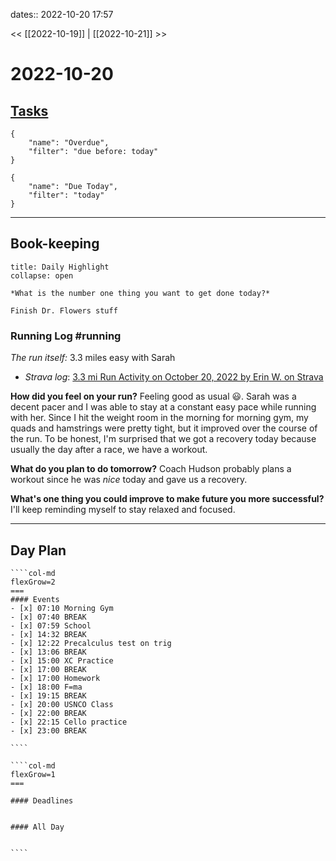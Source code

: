 dates:: 2022-10-20 17:57

<< [[2022-10-19]] | [[2022-10-21]] >>

# 2022-10-20

## [Tasks](https://todoist.com/app/today)
```todoist
{
	"name": "Overdue",
	"filter": "due before: today"
}
```
```todoist
{
	"name": "Due Today",
	"filter": "today"
}
```
---
## Book-keeping

```ad-success
title: Daily Highlight
collapse: open

*What is the number one thing you want to get done today?*

Finish Dr. Flowers stuff
```

### Running Log #running  
*The run itself:* 3.3 miles easy with Sarah
- *Strava log*: [3.3 mi Run Activity on October 20, 2022 by Erin W. on Strava](https://www.strava.com/activities/7994295126)

**How did you feel on your run?**
Feeling good as usual 😃. Sarah was a decent pacer and I was able to stay at a constant easy pace while running with her. Since I hit the weight room in the morning for morning gym, my quads and hamstrings were pretty tight, but it improved over the course of the run. To be honest, I'm surprised that we got a recovery today because usually the day after a race, we have a workout.

**What do you plan to do tomorrow?**
Coach Hudson probably plans a workout since he was *nice* today and gave us a recovery.

**What's one thing you could improve to make future you more successful?**
I'll keep reminding myself to stay relaxed and focused.

---
## Day Plan

`````col
````col-md
flexGrow=2
===
#### Events
- [x] 07:10 Morning Gym
- [x] 07:40 BREAK
- [x] 07:59 School
- [x] 14:32 BREAK
- [x] 12:22 Precalculus test on trig
- [x] 13:06 BREAK
- [x] 15:00 XC Practice
- [x] 17:00 BREAK
- [x] 17:00 Homework
- [x] 18:00 F=ma
- [x] 19:15 BREAK
- [x] 20:00 USNCO Class
- [x] 22:00 BREAK
- [x] 22:15 Cello practice
- [x] 23:00 BREAK

````

````col-md
flexGrow=1
===

#### Deadlines


#### All Day


````
`````